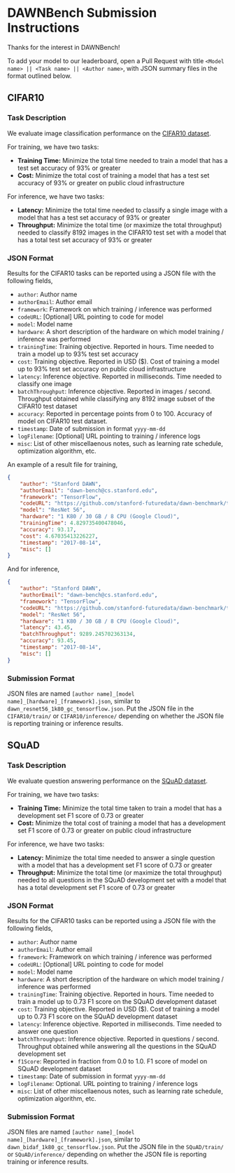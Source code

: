 # DAWNBench Submission Instructions

Thanks for the interest in DAWNBench!

To add your model to our leaderboard, open a Pull Request with title `<Model name> || <Task name> || <Author name>`,
with JSON summary files in the format outlined below.

## CIFAR10

### Task Description

We evaluate image classification performance on the [CIFAR10 dataset](https://www.cs.toronto.edu/~kriz/cifar.html).

For training, we have two tasks:
- **Training Time:** Minimize the total time needed to train a model that has a test set accuracy of
  93% or greater
- **Cost:** Minimize the total cost of training a model that has a test set accuracy of 93% or greater on
  public cloud infrastructure

For inference, we have two tasks:
- **Latency:** Minimize the total time needed to classify a single image with a model that has a test
  set accuracy of 93% or greater
- **Throughput:** Minimize the total time (or maximize the total throughput) needed to classify 8192 images
  in the CIFAR10 test set with a model that has a total test set accuracy of 93% or greater

### JSON Format

Results for the CIFAR10 tasks can be reported using a JSON file with the following fields,

- `author`: Author name
- `authorEmail`: Author email
- `framework`: Framework on which training / inference was performed
- `codeURL`: [Optional] URL pointing to code for model
- `model`: Model name
- `hardware`: A short description of the hardware on which model training / inference was performed
- `trainingTime`: Training objective. Reported in hours. Time needed to train a model up to
  93% test set accuracy
- `cost`: Training objective. Reported in USD ($). Cost of training a model up to 93% test set accuracy
  on public cloud infrastructure
- `latency`: Inference objective. Reported in milliseconds. Time needed to classify one image
- `batchThroughput`: Inference objective. Reported in images / second. Throughput
  obtained while classifying any 8192 image subset of the CIFAR10 test dataset
- `accuracy`: Reported in percentage points from 0 to 100. Accuracy of model on CIFAR10 test dataset.
- `timestamp`: Date of submission in format `yyyy-mm-dd`
- `logFilename`: [Optional] URL pointing to training / inference logs
- `misc`: List of other miscellaenous notes, such as learning rate schedule, optimization algorithm,
  etc.
  
An example of a result file for training,
```JSON
{
    "author": "Stanford DAWN",
    "authorEmail": "dawn-bench@cs.stanford.edu",
    "framework": "TensorFlow",
    "codeURL": "https://github.com/stanford-futuredata/dawn-benchmark/tree/master/tensorflow",
    "model": "ResNet 56",
    "hardware": "1 K80 / 30 GB / 8 CPU (Google Cloud)",
    "trainingTime": 4.829735400478046,
    "accuracy": 93.17,
    "cost": 4.67035413226227,
    "timestamp": "2017-08-14",
    "misc": []
}
```

And for inference,
```JSON
{
    "author": "Stanford DAWN",
    "authorEmail": "dawn-bench@cs.stanford.edu",
    "framework": "TensorFlow",
    "codeURL": "https://github.com/stanford-futuredata/dawn-benchmark/tree/master/tensorflow",
    "model": "ResNet 56",
    "hardware": "1 K80 / 30 GB / 8 CPU (Google Cloud)",
    "latency": 43.45,
    "batchThroughput": 9289.245702363134,
    "accuracy": 93.45,
    "timestamp": "2017-08-14",
    "misc": []
}
```

### Submission Format

JSON files are named `[author name]_[model name]_[hardware]_[framework].json`, similar to
`dawn_resnet56_1k80_gc_tensorflow.json`. Put the JSON file in the `CIFAR10/train/` or `CIFAR10/inference/`
depending on whether the JSON file is reporting training or inference results.

## SQuAD

### Task Description

We evaluate question answering performance on the [SQuAD dataset](https://rajpurkar.github.io/SQuAD-explorer/).

For training, we have two tasks:
- **Training Time:** Minimize the total time taken to train a model that has a development set F1 score of
  0.73 or greater
- **Cost:** Minimize the total cost of training a model that has a development set F1 score of 0.73 or greater on
  public cloud infrastructure

For inference, we have two tasks:
- **Latency:** Minimize the total time needed to answer a single question with a model that has a development
  set F1 score of 0.73 or greater
- **Throughput:** Minimize the total time (or maximize the total throughput) needed to all questions in the
  SQuAD development set with a model that has a total development set F1 score of 0.73 or greater

### JSON Format

Results for the CIFAR10 tasks can be reported using a JSON file with the following fields,

- `author`: Author name
- `authorEmail`: Author email
- `framework`: Framework on which training / inference was performed
- `codeURL`: [Optional] URL pointing to code for model
- `model`: Model name
- `hardware`: A short description of the hardware on which model training / inference was performed
- `trainingTime`: Training objective. Reported in hours. Time needed to train a model up to
  0.73 F1 score on the SQuAD development dataset
- `cost`: Training objective. Reported in USD ($). Cost of training a model up to 0.73 F1 score on the
  SQuAD development dataset
- `latency`: Inference objective. Reported in milliseconds. Time needed to answer one question
- `batchThroughput`: Inference objective. Reported in questions / second. Throughput
  obtained while answering all the questions in the SQuAD development set
- `f1Score`: Reported in fraction from 0.0 to 1.0. F1 score of model on SQuAD development dataset
- `timestamp`: Date of submission in format `yyyy-mm-dd`
- `logFilename`: Optional. URL pointing to training / inference logs
- `misc`: List of other miscellaenous notes, such as learning rate schedule, optimization algorithm,
  etc.

### Submission Format

JSON files are named `[author name]_[model name]_[hardware]_[framework].json`, similar to
`dawn_bidaf_1k80_gc_tensorflow.json`. Put the JSON file in the `SQuAD/train/` or `SQuAD/inference/`
depending on whether the JSON file is reporting training or inference results.
